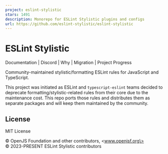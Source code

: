 ```yaml
---
project: eslint-stylistic
stars: 1491
description: Monorepo for ESLint Stylistic plugins and configs
url: https://github.com/eslint-stylistic/eslint-stylistic
---
```


ESLint Stylistic
================

Documentation | Discord | Why | Migration | Project Progress

Community-maintained stylistic/formatting ESLint rules for JavaScript and TypeScript.

This project was initiated as ESLint and `typescript-eslint` teams decided to deprecate formatting/stylistic-related rules from their core due to the maintenance cost. This repo ports those rules and distributes them as separate packages and will keep them maintained by the community.

License
-------

MIT License

© OpenJS Foundation and other contributors, <www.openjsf.org\>  
© 2023-PRESENT ESLint Stylistic contributors

